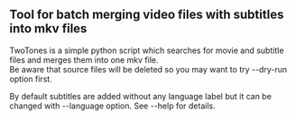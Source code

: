 
## Tool for batch merging video files with subtitles into mkv files ##

TwoTones is a simple python script which searches for movie and subtitle files and merges them into one mkv file.<br />
Be aware that source files will be deleted so you may want to try \-\-dry-run option first.

By default subtitles are added without any language label but it can be changed with \-\-language option. See \-\-help for details.
